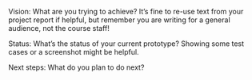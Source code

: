 Vision: What are you trying to achieve? It’s fine to re-use text from your project report if helpful, but remember you are writing for a general audience, not the course staff!

Status: What’s the status of your current prototype? Showing some test cases or a screenshot might be helpful.

Next steps: What do you plan to do next?
